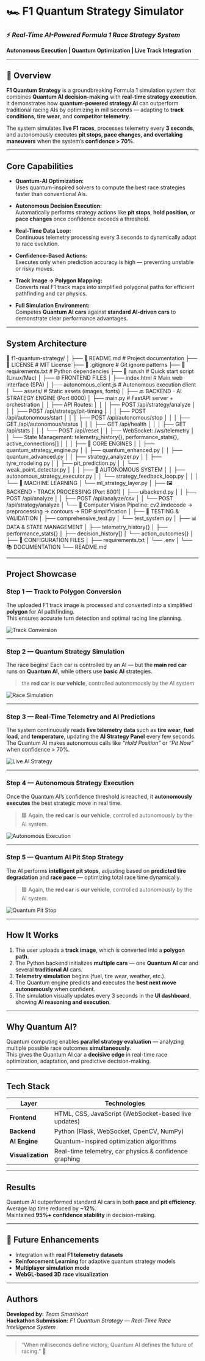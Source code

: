 # 🏎️ **F1 Quantum Strategy Simulator**

### ⚡ *Real-Time AI-Powered Formula 1 Race Strategy System*  
**Autonomous Execution | Quantum Optimization | Live Track Integration**

---

## 🚀 **Overview**

**F1 Quantum Strategy** is a groundbreaking Formula 1 simulation system that combines **Quantum AI decision-making** with **real-time strategy execution**.  
It demonstrates how **quantum-powered strategy AI** can outperform traditional racing AIs by optimizing in milliseconds — adapting to **track conditions**, **tire wear**, and **competitor telemetry**.

The system simulates **live F1 races**, processes telemetry every **3 seconds**, and autonomously executes **pit stops, pace changes, and overtaking maneuvers** when the system’s **confidence > 70%**.

---

##  **Core Capabilities**

-  **Quantum-AI Optimization:**  
  Uses quantum-inspired solvers to compute the best race strategies faster than conventional AIs.

-  **Autonomous Decision Execution:**  
  Automatically performs strategy actions like **pit stops**, **hold position**, or **pace changes** once confidence exceeds a threshold.

-  **Real-Time Data Loop:**  
  Continuous telemetry processing every 3 seconds to dynamically adapt to race evolution.

-  **Confidence-Based Actions:**  
  Executes only when prediction accuracy is high — preventing unstable or risky moves.

-  **Track Image → Polygon Mapping:**  
  Converts real F1 track maps into simplified polygonal paths for efficient pathfinding and car physics.

-  **Full Simulation Environment:**  
  Competes **Quantum AI cars** against **standard AI-driven cars** to demonstrate clear performance advantages.

---

## **System Architecture**
📁 f1-quantum-strategy/
│
├── 📄 README.md # Project documentation
├── 📄 LICENSE # MIT License
├── 📄 .gitignore # Git ignore patterns
├── 📄 requirements.txt # Python dependencies
├── 🔧 run.sh # Quick start script (Linux/Mac)
│
├── 🌐 FRONTEND FILES
│ ├── index.html # Main web interface (SPA)
│ ├── autonomous_client.js # Autonomous execution client
│ └── assets/ # Static assets (images, fonts)
│
├── 🔙 BACKEND - AI STRATEGY ENGINE (Port 8000)
│ ├── main.py # FastAPI server + orchestration
│ │ ├── API Routes:
│ │ │ ├── POST /api/strategy/analyze
│ │ │ ├── POST /api/strategy/pit-timing
│ │ │ ├── POST /api/autonomous/start
│ │ │ ├── POST /api/autonomous/stop
│ │ │ ├── GET /api/autonomous/status
│ │ │ ├── GET /api/health
│ │ │ ├── GET /api/stats
│ │ │ └── POST /api/reset
│ │ ├── WebSocket: /ws/telemetry
│ │ └── State Management: telemetry_history{}, performance_stats{}, active_connections[]
│ │
│ ├── 🧠 CORE ENGINES
│ │ ├── quantum_strategy_engine.py
│ │ ├── quantum_enhanced.py
│ │ ├── quantum_advanced.py
│ │ ├── strategy_analyzer.py
│ │ ├── tyre_modeling.py
│ │ ├── pit_prediction.py
│ │ └── weak_point_detector.py
│ │
│ ├── 🤖 AUTONOMOUS SYSTEM
│ │ ├── autonomous_strategy_executor.py
│ │ └── strategy_feedback_loop.py
│ │
│ └── 🧪 MACHINE LEARNING
│ └── ml_strategy_layer.py
│
├── 🖼️ BACKEND - TRACK PROCESSING (Port 8001)
│ ├── uibackend.py
│ │ ├── POST /api/analyze
│ │ ├── POST /api/analyze/csv
│ │ └── POST /api/strategy/analyze
│ └── 📸 Computer Vision Pipeline: cv2.imdecode → preprocessing → contours → RDP simplification
│
├── 🧪 TESTING & VALIDATION
│ ├── comprehensive_test.py
│ └── test_system.py
│
├── 📊 DATA & STATE MANAGEMENT
│ ├── telemetry_history{}
│ ├── performance_stats{}
│ ├── decision_history[]
│ └── action_outcomes{}
│
├── 📝 CONFIGURATION FILES
│ ├── requirements.txt
│ └── .env
│
└── 📚 DOCUMENTATION
└── README.md

---

## **Project Showcase**

### **Step 1 — Track to Polygon Conversion**

The uploaded F1 track image is processed and converted into a simplified **polygon** for AI pathfinding.  
This ensures accurate turn detection and optimal racing line planning.

![Track Conversion](f1-quantum-strategy/images/track_polygon.jpeg)

---

###  **Step 2 — Quantum Strategy Simulation**

The race begins! Each car is controlled by an AI — but the **main red car** runs on **Quantum AI**, while others use **basic AI** strategies.
> the **red car** is **our vehicle**, controlled autonomously by the AI system

![Race Simulation](f1-quantum-strategy/images/race_simulation.png)

---

###  **Step 3 — Real-Time Telemetry and AI Predictions**

The system continuously reads **live telemetry data** such as **tire wear**, **fuel load**, and **temperature**, updating the **AI Strategy Panel** every few seconds.  
The Quantum AI makes autonomous calls like *“Hold Position”* or *“Pit Now”* when confidence > 70%.


![Live AI Strategy](f1-quantum-strategy/images/quantum_ai_vs_basic_1.png)

---

###  **Step 4 — Autonomous Strategy Execution**

Once the Quantum AI’s confidence threshold is reached, it **autonomously executes** the best strategic move in real time.
> 🟥 Again, the **red car** is **our vehicle**, controlled autonomously by the AI system.

![Autonomous Execution](f1-quantum-strategy/images/quantum_ai_vs_basic_2.png)

---

###  **Step 5 — Quantum AI Pit Stop Strategy**

The AI performs **intelligent pit stops**, adjusting based on **predicted tire degradation** and **race pace** — optimizing total race time dynamically.
> 🟥 Again, the **red car** is **our vehicle**, controlled autonomously by the AI system.

![Quantum Pit Stop](f1-quantum-strategy/images/quantum_final_race.png)

---

##  **How It Works**

1.  The user uploads a **track image**, which is converted into a **polygon path**.  
2.  The Python backend initializes **multiple cars** — one **Quantum AI** car and several **traditional AI** cars.  
3.  **Telemetry simulation** begins (fuel, tire wear, weather, etc.).  
4.  The Quantum engine predicts and executes the **best next move autonomously** when confident.  
5.  The simulation visually updates every 3 seconds in the **UI dashboard**, showing **AI reasoning and execution**.

---

##  **Why Quantum AI?**

Quantum computing enables **parallel strategy evaluation** — analyzing multiple possible race outcomes **simultaneously**.  
This gives the Quantum AI car a **decisive edge** in real-time race optimization, adaptation, and predictive decision-making.

---

##  **Tech Stack**

| Layer | Technologies |
|--------|---------------|
| **Frontend** | HTML, CSS, JavaScript (WebSocket-based live updates) |
| **Backend** | Python (Flask, WebSocket, OpenCV, NumPy) |
| **AI Engine** | Quantum-inspired optimization algorithms |
| **Visualization** | Real-time telemetry, car physics & confidence graphing |

---

##  **Results**

Quantum AI outperformed standard AI cars in both **pace** and **pit efficiency**.  
Average lap time reduced by **~12%**.  
Maintained **95%+ confidence stability** in decision-making.  

---

## 🏁 **Future Enhancements**

-  Integration with **real F1 telemetry datasets**  
-  **Reinforcement Learning** for adaptive quantum strategy models  
-  **Multiplayer simulation mode**  
-  **WebGL-based 3D race visualization**

---

##  **Authors**

**Developed by:** *Team Smashkart*  
**Hackathon Submission:** *F1 Quantum Strategy — Real-Time Race Intelligence System*

---

> “When milliseconds define victory, Quantum AI defines the future of racing.” 🚀

 

